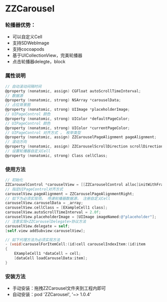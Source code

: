 # ZZCarousel

### 轮播器优势：

* 可以自定义Cell
* 支持SDWebImage
* 支持cocoapods
* 基于UICollectionView，完美轮播器
* 点击轮播器delegte，block

### 属性说明

``` objective-c
// 自动滚动间隔时间
@property (nonatomic, assign) CGFloat autoScrollTimeInterval;
// 数据源
@property (nonatomic, strong) NSArray *carouselData;
// 占位背景图
@property (nonatomic, strong) UIImage *placeholderImage;
// UIPageControl 颜色
@property (nonatomic, strong) UIColor *defaultPageColor;
// UIPageControl 颜色
@property (nonatomic, strong) UIColor *currentPageColor;
// UIPageControl 对齐方式 ， 枚举类型
@property (nonatomic, assign) ZZCarouselPageAlignment pageAlignment;
// 滚动方向
@property (nonatomic, assign) ZZCarouselScrollDirection scrollDirection;
// 设置轮播器自定义Cell
@property (nonatomic, strong) Class cellClass;
```

### 使用方法

```  objective-c
// 初始化
ZZCarouselControl *carouselView = [[ZZCarouselControl alloc]initWithFrame:CGRectMake(0, 0, self.view.frame.size.width, self.view.frame.size.height / 3)];
// 指定UIPageControl对齐方式
carouselView.pageAlignment = ZZCarouselPageAlignmentRight;
// 如下为必须实现项。 传递轮播器数据源， 注册自定义Cell
carouselView.carouselData = _array;
carouselView.cellClass = [EXampleCell1 class];
carouselView.autoScrollTimeInterval = 2.0f;
carouselView.placeholderImage = [UIImage imageNamed:@"placeholder"];
// 注意实现<ZZCarouselDelegate>协议方法
carouselView.delegate = self;
[self.view addSubview:carouselView];

// 如下代理方法为必须实现方法
- (void)carouselForItemCell:(id)cell carouselIndexItem:(id)item
{
    EXampleCell1 *dataCell = cell;
    [dataCell loadCarouselData:item];
}
```

### 安装方法

* 手动安装：拖拽ZZCarousel文件夹到工程内即可
* 自动安装：pod 'ZZCarousel', '~> 1.0.4'



